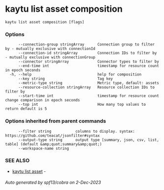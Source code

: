 # kaytu list asset composition



```
kaytu list asset composition [flags]
```

### Options

```
      --connection-group stringArray      Connection group to filter by - mutually exclusive with connectionId
      --connection-id stringArray         Connection IDs to filter by - mutually exclusive with connectionGroup
      --connector stringArray             Connector types to filter by
      --end-time int                      timestamp for resource count in epoch seconds
  -h, --help                              help for composition
      --key string                        Tag key
      --metric-type string                Metric type, default: assets
      --resource-collection stringArray   Resource collection IDs to filter by
      --start-time int                    timestamp for resource count change comparison in epoch seconds
      --top int                           How many top values to return default is 5
```

### Options inherited from parent commands

```
      --filter string           columns to display. syntax: https://github.com/teacat/jsonfilter#syntax
      --output-type string      output type [summary, json, csv, list, table] (default &amp;quot;summary&amp;quot;)
      --workspace-name string   
```

### SEE ALSO

* [kaytu list asset](kaytu_list_asset)	 - 

###### Auto generated by spf13/cobra on 2-Dec-2023
